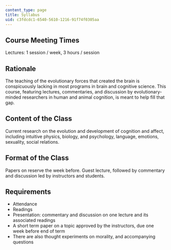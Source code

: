```yaml
---
content_type: page
title: Syllabus
uid: c3fdcdc1-6540-5610-1216-91f74f0305aa
---
```


Course Meeting Times
--------------------

Lectures: 1 session / week, 3 hours / session

Rationale
---------

The teaching of the evolutionary forces that created the brain is conspicuously lacking in most programs in brain and cognitive science. This course, featuring lectures, commentaries, and discussion by evolutionary-minded researchers in human and animal cognition, is meant to help fill that gap.

Content of the Class
--------------------

Current research on the evolution and development of cognition and affect, including intuitive physics, biology, and psychology, language, emotions, sexuality, social relations.

Format of the Class
-------------------

Papers on reserve the week before. Guest lecture, followed by commentary and discussion led by instructors and students.

Requirements
------------

*   Attendance
*   Readings
*   Presentation: commentary and discussion on one lecture and its associated readings
*   A short term paper on a topic approved by the instructors, due one week before end of term
*   There are also thought experiments on morality, and accompanying questions